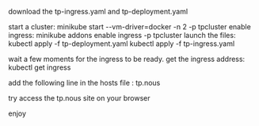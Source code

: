 download the tp-ingress.yaml and tp-deployment.yaml

start a cluster: minikube start --vm-driver=docker -n 2 -p tpcluster
enable ingress: minikube addons enable ingress -p tpcluster
launch the files: kubectl apply -f tp-deployment.yaml 
				  kubectl apply -f tp-ingress.yaml
				  
wait a few moments for the ingress to be ready. 
get the ingress address:  kubectl get ingress

add the following line in the hosts file :  <ingress ip address> tp.nous

try access the tp.nous site on your browser

enjoy